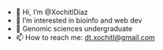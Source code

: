 - 👋 Hi, I’m @XochitlDiaz
- 👀 I’m interested in bioinfo and web dev
- 🌱 Genomic sciences undergraduate
- 📫 How to reach me: dt.xochitl@gmail.com

<!---
XochitlDiaz/XochitlDiaz is a ✨ special ✨ repository because its `README.md` (this file) appears on your GitHub profile.
You can click the Preview link to take a look at your changes.
--->
